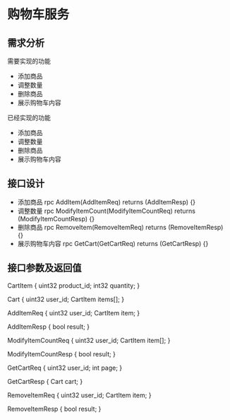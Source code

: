 # 购物车服务

## 需求分析

需要实现的功能

- 添加商品
- 调整数量
- 删除商品
- 展示购物车内容

已经实现的功能

- 添加商品
- 调整数量
- 删除商品
- 展示购物车内容

## 接口设计

- 添加商品         rpc AddItem(AddItemReq) returns (AddItemResp) {}
- 调整数量         rpc ModifyItemCount(ModifyItemCountReq) returns (ModifyItemCountResp) {}
- 删除商品         rpc RemoveItem(RemoveItemReq) returns (RemoveItemResp) {}
- 展示购物车内容    rpc GetCart(GetCartReq) returns (GetCartResp) {}

## 接口参数及返回值

CartItem {
  uint32 product_id;
  int32  quantity;
}

Cart {
  uint32 user_id;
  CartItem items[];
}

AddItemReq {
  uint32 user_id;
  CartItem item;
}

AddItemResp {
  bool result;
}

ModifyItemCountReq {
  uint32 user_id;
  CartItem item[];
}

ModifyItemCountResp {
  bool result;
}

GetCartReq {
  uint32 user_id;
  int page;
}

GetCartResp {
  Cart cart;
}

RemoveItemReq {
  uint32 user_id;
  CartItem item;
}

RemoveItemResp {
  bool result;
}